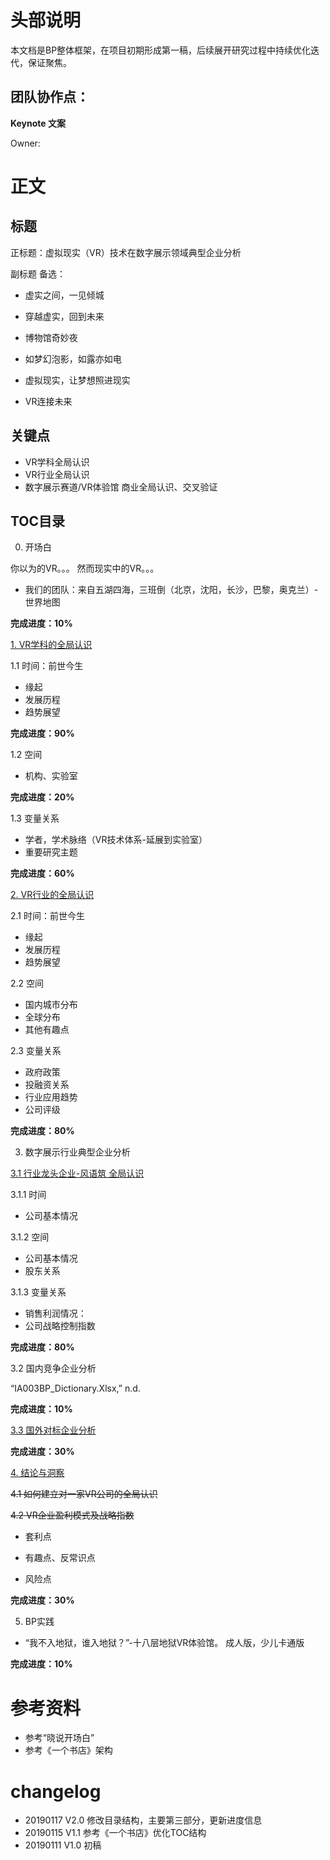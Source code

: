 # 头部说明
本文档是BP整体框架，在项目初期形成第一稿，后续展开研究过程中持续优化迭代，保证聚焦。

## 团队协作点：

**Keynote 文案** 

Owner: 

# 正文



## 标题

正标题：虚拟现实（VR）技术在数字展示领域典型企业分析

副标题 备选：
- 虚实之间，一见倾城

- 穿越虚实，回到未来

- 博物馆奇妙夜

- 如梦幻泡影，如露亦如电

- 虚拟现实，让梦想照进现实

- VR连接未来

## 关键点

- VR学科全局认识
- VR行业全局认识
- 数字展示赛道/VR体验馆 商业全局认识、交叉验证


## TOC目录

0. 开场白

你以为的VR。。。
然而现实中的VR。。。

- 我们的团队：来自五湖四海，三班倒（北京，沈阳，长沙，巴黎，奥克兰）-世界地图

**完成进度：10%**

[1. VR学科的全局认识](https://github.com/kiaorahao/IA003BP/tree/master/Process_Doc/liuyuyang)

1.1 时间：前世今生
- 缘起
- 发展历程
- 趋势展望

**完成进度：90%**

1.2 空间
- 机构、实验室

**完成进度：20%**

1.3 变量关系
- 学者，学术脉络（VR技术体系-延展到实验室）
- 重要研究主题

**完成进度：60%**


[2. VR行业的全局认识](https://github.com/kiaorahao/IA003BP/issues/25)

2.1 时间：前世今生
- 缘起
- 发展历程
- 趋势展望

2.2 空间
- 国内城市分布
- 全球分布
- 其他有趣点

2.3 变量关系
- 政府政策
- 投融资关系
- 行业应用趋势
- 公司评级

**完成进度：80%**

3. 数字展示行业典型企业分析

[3.1 行业龙头企业-风语筑 全局认识](https://github.com/kiaorahao/IA003BP/issues/28)

3.1.1 时间

- 公司基本情况

3.1.2 空间

- 公司基本情况
- 股东关系

3.1.3 变量关系

- 销售利润情况：
- 公司战略控制指数

**完成进度：80%**

3.2 国内竞争企业分析

“IA003BP_Dictionary.Xlsx,” n.d.

**完成进度：10%**

[3.3 国外对标企业分析](https://github.com/kiaorahao/IA003BP/issues/28)

**完成进度：30%**


[4. 结论与洞察](https://github.com/kiaorahao/IA003BP/issues/29)

~~4.1 如何建立对一家VR公司的全局认识~~

~~4.2 VR企业盈利模式及战略指数~~

- 套利点

- 有趣点、反常识点

- 风险点

**完成进度：30%**

5. BP实践

- “我不入地狱，谁入地狱？”-十八层地狱VR体验馆。 成人版，少儿卡通版

**完成进度：10%**


# 参考资料
- 参考“晓说开场白”
- 参考《一个书店》架构

# changelog
- 20190117 V2.0 修改目录结构，主要第三部分，更新进度信息
- 20190115 V1.1 参考《一个书店》优化TOC结构
- 20190111 V1.0 初稿


